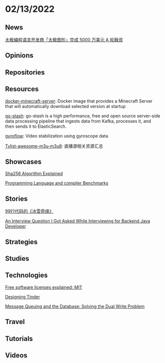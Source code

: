 # 02/13/2022

## News
[太极编程语言开发商「太极图形」完成 5000 万美元 A 轮融资](https://www.oschina.net/news/181427/taichi-graphics-a-round-fund)

## Opinions

## Repositories

## Resources
[docker-minecraft-server](https://github.com/itzg/docker-minecraft-server): Docker image that provides a Minecraft Server that will automatically download selected version at startup

[go-stash](https://github.com/kevwan/go-stash): go-stash is a high performance, free and open source server-side data processing pipeline that ingests data from Kafka, processes it, and then sends it to ElasticSearch.

[gyroflow](https://github.com/gyroflow/gyroflow): Video stabilization using gyroscope data

[Tvlist-awesome-m3u-m3u8](https://github.com/imDazui/Tvlist-awesome-m3u-m3u8): 直播源相关资源汇总

## Showcases
[Sha256 Algorithm Explained](https://sha256algorithm.com/)

[Programming Language and compiler Benchmarks](https://programming-language-benchmarks.vercel.app/)

## Stories
[99行代码的《冰雪奇缘》](https://zhuanlan.zhihu.com/p/97700605)

[An Interview Question I Got Asked While Interviewing for Backend Java Developer](https://medium.com/@wdn0612/an-interview-question-i-got-asked-while-interviewing-for-backend-java-developer-f9fc24b2bf56)

## Strategies


## Studies

## Technologies
[Free software licenses explained: MIT](https://drewdevault.com/2022/02/07/Free-software-licenses-MIT.html)

[Designing Tinder](http://highscalability.com/blog/2022/1/17/designing-tinder.html)

[Message Queuing and the Database: Solving the Dual Write Problem](https://www.cockroachlabs.com/blog/message-queuing-database-kafka/)

## Travel

## Tutorials

## Videos
